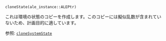 ```
cloneState(ale_instance::ALEPtr)
```

これは環境の状態のコピーを作成します。このコピーには擬似乱数が含まれていないため、計画目的に適しています。

参照: [`cloneSystemState`](@ref)
